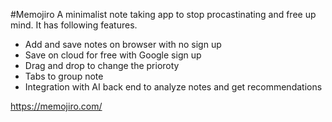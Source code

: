 #Memojiro
A minimalist note taking app to stop procastinating and free up mind. It has following features.
- Add and save notes on browser with no sign up
- Save on cloud for free with Google sign up
- Drag and drop to change the prioroty
- Tabs to group note
- Integration with AI back end to analyze notes and get recommendations

https://memojiro.com/
